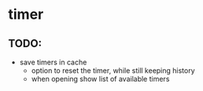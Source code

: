 # timer

## TODO:
- save timers in cache
  - option to reset the timer, while still keeping history
  - when opening show list of available timers
